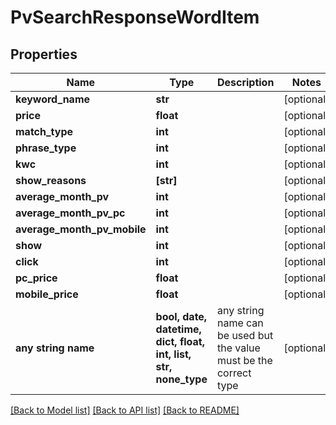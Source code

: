 # PvSearchResponseWordItem


## Properties
Name | Type | Description | Notes
------------ | ------------- | ------------- | -------------
**keyword_name** | **str** |  | [optional] 
**price** | **float** |  | [optional] 
**match_type** | **int** |  | [optional] 
**phrase_type** | **int** |  | [optional] 
**kwc** | **int** |  | [optional] 
**show_reasons** | **[str]** |  | [optional] 
**average_month_pv** | **int** |  | [optional] 
**average_month_pv_pc** | **int** |  | [optional] 
**average_month_pv_mobile** | **int** |  | [optional] 
**show** | **int** |  | [optional] 
**click** | **int** |  | [optional] 
**pc_price** | **float** |  | [optional] 
**mobile_price** | **float** |  | [optional] 
**any string name** | **bool, date, datetime, dict, float, int, list, str, none_type** | any string name can be used but the value must be the correct type | [optional]

[[Back to Model list]](../README.md#documentation-for-models) [[Back to API list]](../README.md#documentation-for-api-endpoints) [[Back to README]](../README.md)


